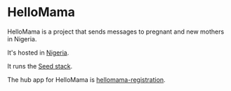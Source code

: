 # HelloMama

HelloMama is a project that sends messages to pregnant and new
mothers in Nigeria.

It's hosted in [Nigeria](../infrastructure/nigeria.html).

It runs the [Seed stack](../tech/seed-stack.html).

The hub app for HelloMama is
[hellomama-registration](https://github.com/praekelt/hellomama-registration).
